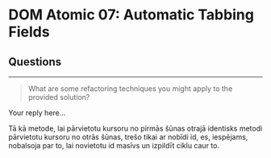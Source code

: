 # DOM Atomic 07: Automatic Tabbing Fields

## Questions

---

> What are some refactoring techniques you might apply to the provided solution?

Your reply here...

Tā kā metode, lai pārvietotu kursoru no pirmās šūnas otrajā identisks metodi pārvietotu kursoru no otrās šūnas, trešo tikai ar nobīdi id, es, iespējams, nobalsoja par to, lai novietotu id masīvs un izpildīt ciklu caur to.